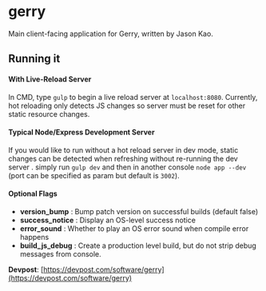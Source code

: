 # gerry
Main client-facing application for Gerry, written by Jason Kao.

## Running it

#### With Live-Reload Server ###

In CMD, type `gulp` to begin a live reload server at `localhost:8080`. 
Currently, hot reloading only detects JS changes so server must be reset for other static resource changes.

#### Typical Node/Express Development Server ###

If you would like to run without a hot reload server in dev mode, static changes can be detected when refreshing
without re-running the dev server . simply run `gulp dev` and then in another console `node app --dev` 
(port can be specified as param but default is `3002`).

#### Optional Flags ###

- **version_bump** : Bump patch version on successful builds (default false)
- **success_notice**  : Display an OS-level success notice
- **error_sound** : Whether to play an OS error sound when compile error happens
- **build_js_debug** : Create a production level build, but do not strip debug messages from console.

**Devpost**: [https://devpost.com/software/gerry](https://devpost.com/software/gerry)
